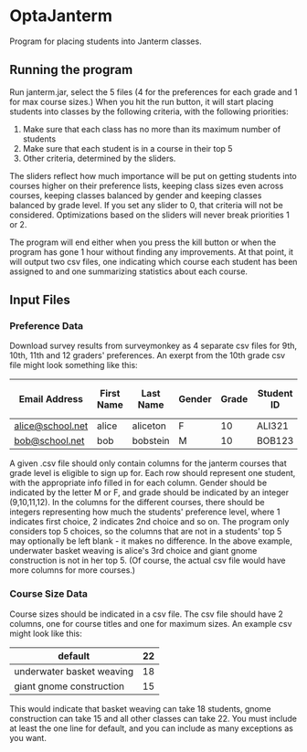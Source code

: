 # OptaJanterm
Program for placing students into Janterm classes.

## Running the program
Run janterm.jar, select the 5 files (4 for the preferences for each grade and 1 for max course sizes.) When you hit the run button, it will start placing students into classes by the following criteria, with the following priorities:

1. Make sure that each class has no more than its maximum number of students
2. Make sure that each student is in a course in their top 5
3. Other criteria, determined by the sliders.

The sliders reflect how much importance will be put on getting students into courses higher on their preference lists, keeping class sizes even across courses, keeping classes balanced by gender and keeping classes balanced by grade level. If you set any slider to 0, that criteria will not be considered. Optimizations based on the sliders will never break priorities 1 or 2.

The program will end either when you press the kill button or when the program has gone 1 hour without finding any improvements. At that point, it will output two csv files, one indicating which course each student has been assigned to and one summarizing statistics about each course.

## Input Files

### Preference Data
Download survey results from surveymonkey as 4 separate csv files for 9th, 10th, 11th and 12 graders' preferences. An exerpt from the 10th grade csv file might look something like this:

|Email Address   |First Name|Last Name|Gender|Grade|Student ID|Underwater Basket Weaving|Giant Gnome Construction|...|
|----------------|----------|---------|------|-----|----------|-------------------------|------------------------|---|
|alice@school.net|alice     |aliceton |F     |10   |ALI321    |3                        |                        |...|
|bob@school.net  |bob       |bobstein |M     |10   |BOB123    |2                        |1                       |...|

A given .csv file should only contain columns for the janterm courses that grade level is eligible to sign up for. Each row should represent one student, with the appropriate info filled in for each column. Gender should be indicated by the letter M or F, and grade should be indicated by an integer (9,10,11,12). In the columns for the different courses, there should be integers representing how much the students' preference level, where 1 indicates first choice, 2 indicates 2nd choice and so on. The program only considers top 5 choices, so the columns that are not in a students' top 5 may optionally be left blank - it makes no difference. In the above example, underwater basket weaving is alice's 3rd choice and giant gnome construction is not in her top 5. (Of course, the actual csv file would have more columns for more courses.)

### Course Size Data
Course sizes should be indicated in a csv file. The csv file should have 2 columns, one for course titles and one for maximum sizes. An example csv might look like this:

|default                  |22|
|-------------------------|--|
|underwater basket weaving|18|
|giant gnome construction |15|

This would indicate that basket weaving can take 18 students, gnome construction can take 15 and all other classes can take 22. You must include at least the one line for default, and you can include as many exceptions as you want.
